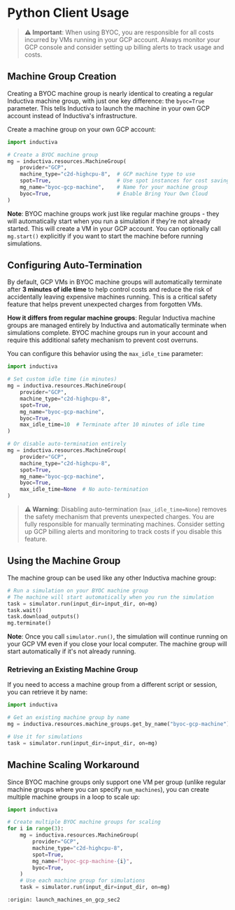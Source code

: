 # Python Client Usage

> **⚠️ Important**: When using BYOC, you are responsible for all costs incurred by VMs running in your GCP account. Always monitor your GCP console and consider setting up billing alerts to track usage and costs.

## Machine Group Creation

Creating a BYOC machine group is nearly identical to creating a regular Inductiva machine group, with just one key difference: the `byoc=True` parameter. This tells Inductiva to launch the machine in your own GCP account instead of Inductiva's infrastructure.

Create a machine group on your own GCP account:

```python
import inductiva

# Create a BYOC machine group
mg = inductiva.resources.MachineGroup(
    provider="GCP",
    machine_type="c2d-highcpu-8",  # GCP machine type to use
    spot=True,                     # Use spot instances for cost savings
    mg_name="byoc-gcp-machine",    # Name for your machine group
    byoc=True,                     # Enable Bring Your Own Cloud
)
```

**Note**: BYOC machine groups work just like regular machine groups - they will automatically start when you run a simulation if they're not already started. This will create a VM in your GCP account. You can optionally call `mg.start()` explicitly if you want to start the machine before running simulations.

## Configuring Auto-Termination

By default, GCP VMs in BYOC machine groups will automatically terminate after **3 minutes of idle time** to help control costs and reduce the risk of accidentally leaving expensive machines running. This is a critical safety feature that helps prevent unexpected charges from forgotten VMs.

**How it differs from regular machine groups**: Regular Inductiva machine groups are managed entirely by Inductiva and automatically terminate when simulations complete. BYOC machine groups run in your account and require this additional safety mechanism to prevent cost overruns.

You can configure this behavior using the `max_idle_time` parameter:

```python
import inductiva

# Set custom idle time (in minutes)
mg = inductiva.resources.MachineGroup(
    provider="GCP",
    machine_type="c2d-highcpu-8",
    spot=True,
    mg_name="byoc-gcp-machine",
    byoc=True,
    max_idle_time=10  # Terminate after 10 minutes of idle time
)

# Or disable auto-termination entirely
mg = inductiva.resources.MachineGroup(
    provider="GCP",
    machine_type="c2d-highcpu-8",
    spot=True,
    mg_name="byoc-gcp-machine",
    byoc=True,
    max_idle_time=None  # No auto-termination
)
```

> **⚠️ Warning**: Disabling auto-termination (`max_idle_time=None`) removes the safety mechanism that prevents unexpected charges. You are fully responsible for manually terminating machines. Consider setting up GCP billing alerts and monitoring to track costs if you disable this feature.

## Using the Machine Group

The machine group can be used like any other Inductiva machine group:

```python
# Run a simulation on your BYOC machine group
# The machine will start automatically when you run the simulation
task = simulator.run(input_dir=input_dir, on=mg)
task.wait()
task.download_outputs()
mg.terminate()
```

**Note**: Once you call `simulator.run()`, the simulation will continue running on your GCP VM even if you close your local computer. The machine group will start automatically if it's not already running.

### Retrieving an Existing Machine Group

If you need to access a machine group from a different script or session, you can retrieve it by name:

```python
import inductiva

# Get an existing machine group by name
mg = inductiva.resources.machine_groups.get_by_name("byoc-gcp-machine")

# Use it for simulations
task = simulator.run(input_dir=input_dir, on=mg)
```

## Machine Scaling Workaround

Since BYOC machine groups only support one VM per group (unlike regular machine groups where you can specify `num_machines`), you can create multiple machine groups in a loop to scale up:

```python
import inductiva

# Create multiple BYOC machine groups for scaling
for i in range(3):
    mg = inductiva.resources.MachineGroup(
        provider="GCP",
        machine_type="c2d-highcpu-8",
        spot=True,
        mg_name=f"byoc-gcp-machine-{i}",
        byoc=True,
    )
    # Use each machine group for simulations
    task = simulator.run(input_dir=input_dir, on=mg)
```

```{banner_small}
:origin: launch_machines_on_gcp_sec2
```